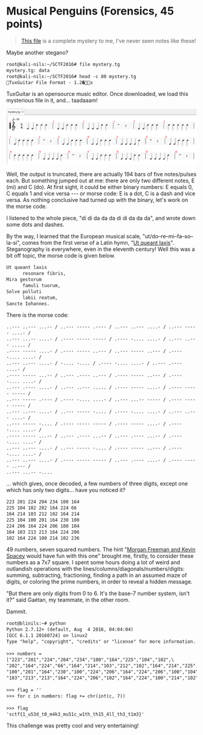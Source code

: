 # Musical Penguins (Forensics, 45 points)

>[This file](https://github.com/nbrisset/CTF/blob/master/sctf-2016-q1/musical-penguins-45/mystery.tg) is a complete mystery to me, I've never seen notes like these!

Maybe another stegano?

```
root@kali-nils:~/SCTF2016# file mystery.tg
mystery.tg: data
root@kali-nils:~/SCTF2016# head -c 80 mystery.tg
TuxGuitar File Format - 1.2�x
```

TuxGuitar is an opensource music editor. Once downloaded, we load this mysterious file in it, and... taadaaam!

![mystery.tg once loaded in TuxGuitar](mystery.png)

Well, the output is truncated, there are actually 194 bars of five notes/pulses each.
But something jumped out at me: there are only two different notes, E (mi) and C (do).
At first sight, it could be either binary numbers: E equals 0, C equals 1 and vice versa --- or morse code: 
E is a dot, C is a dash and vice versa. As nothing conclusive had turned up with the binary, let's work on the morse code.

I listened to the whole piece, "di di da da da di di da da da", and wrote down some dots and dashes.

By the way, I learned that the European musical scale,
"ut/do–re–mi–fa–so–la-si", comes from the first verse of a Latin hymn, "[Ut queant laxis](https://en.wikipedia.org/wiki/Ut_queant_laxis)".
Steganography is everywhere, even in the eleventh century! Well this was a bit off topic, the morse code is given below.

```
Ut queant laxis
      resonare fibris,
Mira gestorum
      famuli tuorum,
Solve polluti
      labii reatum,
Sancte Iohannes.
```

There is the morse code:

```
..--- ..--- ...-- / ..--- ----- .---- / ..--- ..--- ....- / ..--- ----- ....- / 
..--- ...-- ....- / .---- ----- ----- / .---- -.... ....- / ..--- ..--- ..... / 
.---- ----- ....- / .---- ----- ..--- / ..--- ----- ..--- / .---- -.... ....- / 
..--- ..--- ....- / -.... -.... / .---- -.... ....- / ..--- .---- ....- / 
.---- ----- ...-- / ..--- .---- ..--- / .---- ----- ..--- / .---- -.... ....- / 
..--- .---- ....- / ..--- ..--- ..... / .---- ----- ....- / .---- ----- ----- / 
..--- ----- .---- / .---- -.... ....- / ..--- ...-- ----- / .---- ----- ----- / 
..--- ..--- ....- / ..--- ----- -.... / .---- -.... ....- / ..--- ..--- ....- / 
..--- ----- -.... / .---- ----- ----- / .---- ----- ....- / .---- -.... ....- / 
.---- ----- ...-- / ..--- .---- ...-- / ..--- .---- ...-- / .---- -.... ....- / 
..--- ..--- ....- / ..--- ----- -.... / .---- ----- ..--- / .---- -.... ....- / 
..--- ..--- ....- / .---- ----- ----- / ..--- .---- ....- / .---- ----- ..--- / 
..--- ...-- -....
```

... which gives, once decoded, a few numbers of three digits, except one which has only two digits... have you noticed it?

```
223 201 224 204 234 100 164 
225 104 102 202 164 224 66 
164 214 103 212 102 164 214 
225 104 100 201 164 230 100 
224 206 164 224 206 100 104 
164 103 213 213 164 224 206 
102 164 224 100 214 102 236 
```

49 numbers, seven squared numbers. The hint "[Morgan Freeman and Kevin Spacey](https://en.wikipedia.org/wiki/Seven_(1995_film)) would have fun with this one"
brought me, firstly, to consider these numbers as a 7x7 square. I spent some hours doing a lot of weird and
outlandish operations with the lines/columns/diagonals/numbers/digits: summing, subtracting, fractioning,
finding a path in an assumed maze of digits, or coloring the prime numbers, in order to reveal a hidden message.

"But there are only digits from 0 to 6. It's the base-7 number system, isn't it?"
said Gaétan, my teammate, in the other room.

Dammit.

```
root@blinils:~# python
Python 2.7.12+ (default, Aug  4 2016, 04:04:04)
[GCC 6.1.1 20160724] on linux2
Type "help", "copyright", "credits" or "license" for more information.

>>> numbers = ["223","201","224","204","234","100","164","225","104","102",\
"202","164","224","66","164","214","103","212","102","164","214","225","104",\
"100","201","164","230","100","224","206","164","224","206","100","104","164",\
"103","213","213","164","224","206","102","164","224","100","214","102","236"]

>>> flag = ''
>>> for c in numbers: flag += chr(int(c, 7))

>>> flag
'sctf{1_u53d_t0_m4k3_mu51c_w1th_th15_4ll_th3_t1m3}'
```

This challenge was pretty cool and very entertaining!
